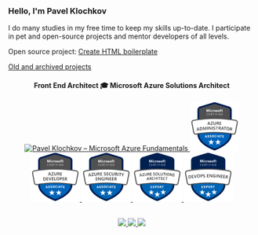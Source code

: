 ### Hello, I'm Pavel Klochkov

I do many studies in my free time to keep my skills up-to-date. I participate in pet and open-source projects and mentor developers of all levels.

Open source project: [Create HTML boilerplate](https://create-html-boilerplate.netlify.app/)

[Old and archived projects](https://github.com/ckomop0x-archived-projects)

<div align="center">
  <h4>Front End Architect 🎓 Microsoft Azure Solutions Architect</h4>
  <a href="https://learn.microsoft.com/api/credentials/share/en-us/ckomop0x/977F7143424B759E?sharingId=3CFDD00970C13C88" target="_blank" rel="noopener noreferrer">
    <img src="https://images.credly.com/size/600x600/images/be8fcaeb-c769-4858-b567-ffaaa73ce8cf/image.png" height="100" alt="Pavel Klochkov – Microsoft Azure Fundamentals"/>
  </a>
  <a href="https://learn.microsoft.com/api/credentials/share/en-us/ckomop0x/884647BFF277A146?sharingId=3CFDD00970C13C88" target="_blank" rel="noopener noreferrer">
    <img src="https://raw.githubusercontent.com/ckomop0x/ckomop0x/master/azure-administrator-associate-600x600.png" height="100" alt="Pavel Klochkov – Microsoft Azure Administrator"/>
  </a>
  <a href="https://learn.microsoft.com/api/credentials/share/en-us/ckomop0x/2349A0A200E305DD?sharingId=3CFDD00970C13C88" target="_blank" rel="noopener noreferrer">
    <img src="https://raw.githubusercontent.com/ckomop0x/ckomop0x/master/azure-developer-associate-600x600.png" height="100" alt="Pavel Klochkov – Microsoft Azure Developer"/>
  </a>
  <a href="https://learn.microsoft.com/api/credentials/share/en-us/ckomop0x/60CAF844CF615E0B?sharingId=3CFDD00970C13C88" target="_blank" rel="noopener noreferrer">
    <img src="https://raw.githubusercontent.com/ckomop0x/ckomop0x/master/azure-security-engineer-associate-600x600.png" height="100" alt="Pavel Klochkov – Microsoft Azure Security Engineer"/>
  </a>
  <a href="https://learn.microsoft.com/api/credentials/share/en-us/ckomop0x/8E5BADC6CFB60845?sharingId=3CFDD00970C13C88" target="_blank" rel="noopener noreferrer">
    <img src="https://raw.githubusercontent.com/ckomop0x/ckomop0x/master/azure-solutions-architect-expert-600x600.png" height="100" alt="Pavel Klochkov – Microsoft Azure Solutions Architect"/>
  </a>
  <a href="https://learn.microsoft.com/api/credentials/share/en-us/ckomop0x/FB1C9476F6A2941B?sharingId=3CFDD00970C13C88" target="_blank" rel="noopener noreferrer">
    <img src="https://raw.githubusercontent.com/ckomop0x/ckomop0x/master/azure-devops-engineer-expert-600x600.png" height="100" alt="Pavel Klochkov – Microsoft Azure DevOps Engineer Expert"/>
  </a>
</div>

<br>

<p align="center">
  <a href="https://www.linkedin.com/in/ckomop0x/">
    <img height="30" src="https://raw.githubusercontent.com/tinakuzmenko/tinakuzmenko/master/001-linkedin.svg">
  </a>
  <a href="https://www.instagram.com/ckomop0x/">
    <img height="30" src="https://raw.githubusercontent.com/tinakuzmenko/tinakuzmenko/master/002-instagram.svg">
  </a>
  <a href="https://www.codewars.com/users/ckomop0x/">
    <img height="30" src="https://www.codewars.com/users/ckomop0x/badges/micro">
  </a>
</p>
